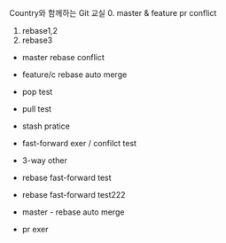 Country와 함께하는 Git 교실
0. master & feature pr conflict
1. rebase1,2
2. rebase3


- master rebase conflict
- feature/c rebase auto merge

- pop test
- pull test
- stash pratice

- fast-forward exer / confilct test
- 3-way other

- rebase fast-forward test
- rebase fast-forward test222
- master - rebase auto merge





- pr exer
